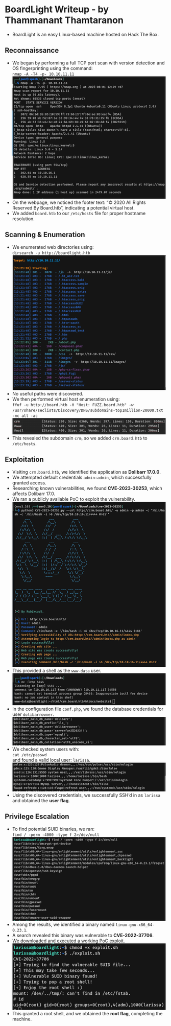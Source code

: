 # BoardLight Writeup - by Thammanant Thamtaranon  
- BoardLight is an easy Linux-based machine hosted on Hack The Box.

## Reconnaissance  
- We began by performing a full TCP port scan with version detection and OS fingerprinting using the command:  
  `nmap -A -T4 -p- 10.10.11.11`  
![Nmap_Scan](Nmap_Scan.png)  
- On the webpage, we noticed the footer text: “© 2020 All Rights Reserved By Board.htb”, indicating a potential virtual host.  
- We added `board.htb` to our `/etc/hosts` file for proper hostname resolution.

## Scanning & Enumeration  
- We enumerated web directories using:  
  `dirsearch -u http://boardlight.htb`  
![Dirsearch_Scan](Dirsearch_Scan.png)  
- No useful paths were discovered.  
- We then performed virtual host enumeration using:  
  `ffuf -u http://board.htb -H "Host: FUZZ.board.htb" -w /usr/share/seclists/Discovery/DNS/subdomains-top1million-20000.txt -mc all -ac`  
![VHost](VHost.png)  
- This revealed the subdomain `crm`, so we added `crm.board.htb` to `/etc/hosts`.

## Exploitation  
- Visiting `crm.board.htb`, we identified the application as **Dolibarr 17.0.0**.  
- We attempted default credentials `admin:admin`, which successfully granted access.  
- Researching known vulnerabilities, we found **CVE-2023-30253**, which affects Dolibarr 17.0.  
- We ran a publicly available PoC to exploit the vulnerability.  
![POC](POC.png)  
- This provided a shell as the `www-data` user.  
![www-data](www-data.png)  
- In the configuration file `conf.php`, we found the database credentials for user `dolibarrowner`.  
![Credential](Credential.png)  
- We checked system users with:  
  `cat /etc/passwd`  
and found a valid local user: `larissa`.  
![Users](Users.png)  
- Using the discovered credentials, we successfully SSH’d in as `larissa` and obtained the **user flag**.

## Privilege Escalation  
- To find potential SUID binaries, we ran:  
  `find / -perm -4000 -type f 2>/dev/null`  
![SUID](SUID.png)  
- Among the results, we identified a binary named `linux-gnu-x86_64-0.23.1`.  
- A search revealed this binary was vulnerable to **CVE-2022-37706**.  
- We downloaded and executed a working PoC exploit.  
![Root](Root.png)  
- This granted a root shell, and we obtained the **root flag**, completing the machine.
